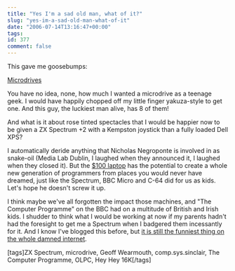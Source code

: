 ```yaml
---
title: "Yes I'm a sad old man, what of it?"
slug: "yes-im-a-sad-old-man-what-of-it"
date: "2006-07-14T13:16:47+00:00"
tags:
id: 377
comment: false
---
```


This gave me goosebumps: 

[Microdrives](http://video.google.com/videoplay?docid=7744297797233161593)

You have no idea, none, how much I wanted a microdrive as a teenage geek. I would have happily chopped off my little finger yakuza-style to get one. And this guy, the luckiest man alive, has 8 of them!

And what is it about rose tinted spectacles that I would be happier now to be given a ZX Spectrum +2 with a Kempston joystick than a fully loaded Dell XPS?

I automatically deride anything that Nicholas Negroponte is involved in as snake-oil (Media Lab Dublin, I laughed when they announced it, I laughed when they closed it). But the [$100 laptop](http://laptop.org/) has the potential to create a whole new generation of programmers from places you would never have dreamed, just like the Spectrum, BBC Micro and C-64 did for us as kids. Let's hope he doesn't screw it up.

I think maybe we've all forgotten the impact those machines, and "The Computer Programme" on the BBC had on a multitude of British and Irish kids. I shudder to think what I would be working at now if my parents hadn't had the foresight to get me a Spectrum when I badgered them incessantly for it. And I know I've blogged this before, but [it is still the funniest thing on the whole damned internet](http://www2.b3ta.com/heyhey16k/).

[tags]ZX Spectrum, microdrive, Geoff Wearmouth, comp.sys.sinclair, The Computer Programme, OLPC, Hey Hey 16K[/tags]
